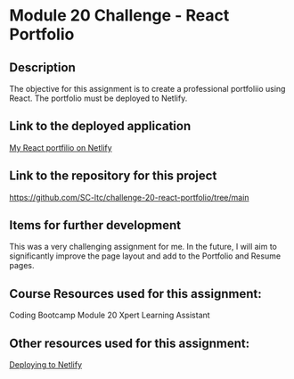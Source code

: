# Module 20 Challenge - React Portfolio

## Description

The objective for this assignment is to create a professional portfoliio using React. The portfolio must be deployed to Netlify.

## Link to the deployed application

[My React portfilio on Netlify](https://sc-reactportfolio-e76b9d.netlify.app/)

## Link to the repository for this project

https://github.com/SC-ltc/challenge-20-react-portfolio/tree/main

## Items for further development

This was a very challenging assignment for me. In the future, I will aim to significantly improve the page layout and add to the Portfolio and Resume pages.


## Course Resources used for this assignment:
Coding Bootcamp Module 20
Xpert Learning Assistant

## Other resources used for this assignment:

[Deploying to Netlify](https://vite.dev/guide/static-deploy.html#netlify)
